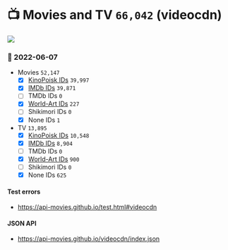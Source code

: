# :tv: Movies and TV `66,042` (videocdn)

<a href="https://API-Movies.github.io"><img src="https://API-Movies.github.io/banner.png?cache"></a>

### :date: 2022-06-07
- Movies `52,147`
  - [x] <a href="https://API-Movies.github.io/videocdn/movie_kinopoisk_ids.json">KinoPoisk IDs</a> `39,997`
  - [x] <a href="https://API-Movies.github.io/videocdn/movie_imdb_ids.json">IMDb IDs</a> `39,871`
  - [ ] TMDb IDs `0`
  - [x] <a href="https://API-Movies.github.io/videocdn/movie_world_art_ids.json">World-Art IDs</a> `227`
  - [ ] Shikimori IDs `0`
  - [x] None IDs `1`
- TV `13,895`
  - [x] <a href="https://API-Movies.github.io/videocdn/tv_kinopoisk_ids.json">KinoPoisk IDs</a> `10,548`
  - [x] <a href="https://API-Movies.github.io/videocdn/tv_imdb_ids.json">IMDb IDs</a> `8,904`
  - [ ] TMDb IDs `0`
  - [x] <a href="https://API-Movies.github.io/videocdn/tv_world_art_ids.json">World-Art IDs</a> `900`
  - [ ] Shikimori IDs `0`
  - [x] None IDs `625`
#### Test errors
- <a href='https://api-movies.github.io/test.html#videocdn'>https://api-movies.github.io/test.html#videocdn</a>
#### JSON API
- <a href='https://api-movies.github.io/videocdn/index.json'>https://api-movies.github.io/videocdn/index.json</a>
